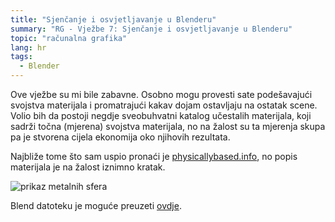 ```yaml
---
title: "Sjenčanje i osvjetljavanje u Blenderu"
summary: "RG - Vježbe 7: Sjenčanje i osvjetljavanje u Blenderu"
topic: "računalna grafika"
lang: hr
tags:
  - Blender
---
```


Ove vježbe su mi bile zabavne. Osobno mogu provesti sate podešavajući svojstva
materijala i promatrajući kakav dojam ostavljaju na ostatak scene. Volio bih da
postoji negdje sveobuhvatni katalog učestalih materijala, koji sadrži točna
(mjerena) svojstva materijala, no na žalost su ta mjerenja skupa pa je stvorena
cijela ekonomija oko njihovih rezultata.

Najbliže tome što sam uspio pronaći je
[physicallybased.info](https://physicallybased.info/), no popis materijala je na
žalost iznimno kratak.

![prikaz metalnih sfera](./spheres_preview.png)

Blend datoteku je moguće preuzeti [ovdje](./spheres.blend).
